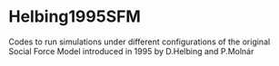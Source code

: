 # Helbing1995SFM
Codes to run simulations under different configurations of the original Social Force Model introduced in 1995 by D.Helbing and P.Molnár
